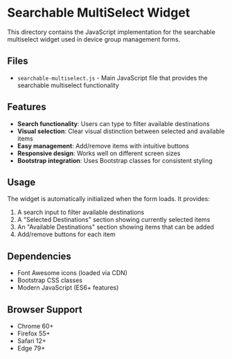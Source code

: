 # Searchable MultiSelect Widget

This directory contains the JavaScript implementation for the searchable multiselect widget used in device group management forms.

## Files

- `searchable-multiselect.js` - Main JavaScript file that provides the searchable multiselect functionality

## Features

- **Search functionality**: Users can type to filter available destinations
- **Visual selection**: Clear visual distinction between selected and available items
- **Easy management**: Add/remove items with intuitive buttons
- **Responsive design**: Works well on different screen sizes
- **Bootstrap integration**: Uses Bootstrap classes for consistent styling

## Usage

The widget is automatically initialized when the form loads. It provides:

1. A search input to filter available destinations
2. A "Selected Destinations" section showing currently selected items
3. An "Available Destinations" section showing items that can be added
4. Add/remove buttons for each item

## Dependencies

- Font Awesome icons (loaded via CDN)
- Bootstrap CSS classes
- Modern JavaScript (ES6+ features)

## Browser Support

- Chrome 60+
- Firefox 55+
- Safari 12+
- Edge 79+
